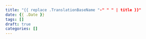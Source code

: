 ```yaml
---
title: "{{ replace .TranslationBaseName "-" " " | title }}"
date: {{ .Date }}
tags: []
draft: true
categories: []
---
```


<!--more-->

